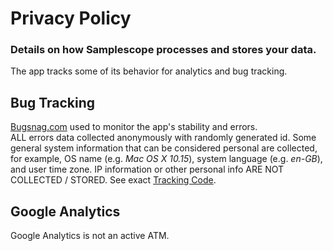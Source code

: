 # Privacy Policy

### Details on how Samplescope processes and stores your data.

The app tracks some of its behavior for analytics and bug tracking.

## Bug Tracking

[Bugsnag.com](https://www.bugsnag.com/) used to monitor the app's stability and errors.  
ALL errors data collected anonymously with randomly generated id. Some general system information that can be considered personal are collected, for example, OS name (e.g. _Mac OS X 10.15_), system language (e.g. _en-GB_), and user time zone.
IP information or other personal info ARE NOT COLLECTED / STORED.
See exact [Tracking Code](https://github.com/jamland/samplescope/blob/main/src/modules/analytics/bugsnag.renderer.tsx).

## Google Analytics

Google Analytics is not an active ATM.
